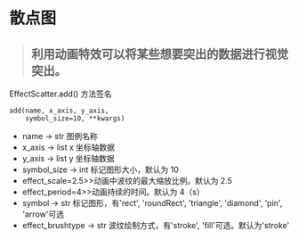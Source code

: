 # 散点图

> ## 利用动画特效可以将某些想要突出的数据进行视觉突出。

EffectScatter.add\(\) 方法签名

```text
add(name, x_axis, y_axis,
    symbol_size=10, **kwargs)
```

* name -&gt; str 图例名称
* x\_axis -&gt; list x 坐标轴数据
* y\_axis -&gt; list y 坐标轴数据
* symbol\_size -&gt; int 标记图形大小，默认为 10
* effect\_scale=2.5&gt;&gt;动画中波纹的最大缩放比例。默认为 2.5
* effect\_period=4&gt;&gt;动画持续的时间。默认为 4（s）
* symbol -&gt; str  标记图形，有'rect', 'roundRect', 'triangle', 'diamond', 'pin', 'arrow'可选
* effect\_brushtype -&gt; str   波纹绘制方式，有'stroke', 'fill'可选。默认为'stroke'

